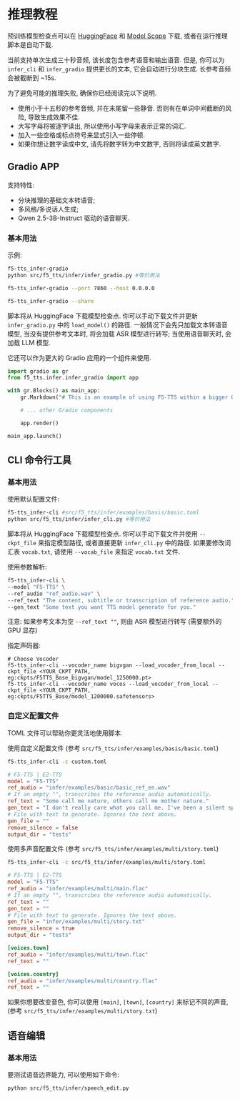# 推理教程

预训练模型检查点可以在 [HuggingFace](https://huggingface.co/SWivid/F5-TTS) 和 [Model Scope](https://www.modelscope.cn/models/SWivid/F5-TTS_Emilia-ZH-EN) 下载, 或者在运行推理脚本是自动下载.

当前支持单次生成三十秒音频, 该长度包含参考语音和输出语音.
但是, 你可以为 `infer_cli` 和 `infer_gradio` 提供更长的文本, 它会自动进行分块生成. 长参考音频会被截断到 ~15s.

为了避免可能的推理失败, 确保你已经阅读完以下说明.
- 使用小于十五秒的参考音频, 并在末尾留一些静音. 否则有在单词中间截断的风险, 导致生成效果不佳.
- 大写字母将被逐字读出, 所以使用小写字母来表示正常的词汇.
- 加入一些空格或标点符号来显式引入一些停顿.
- 如果你想让数字读成中文, 请先将数字转为中文数字, 否则将读成英文数字.

## Gradio APP

支持特性:
- 分块推理的基础文本转语音;
- 多风格/多说话人生成;
- Qwen 2.5-3B-Instruct 驱动的语音聊天.

### 基本用法

示例:
```bash
f5-tts_infer-gradio
python src/f5_tts/infer/infer_gradio.py #等价用法

f5-tts_infer-gradio --port 7860 --host 0.0.0.0

f5-tts_infer-gradio --share
```

脚本将从 HuggingFace 下载模型检查点.
你可以手动下载文件并更新 `infer_gradio.py` 中的 `load_model()` 的路径.
一般情况下会先只加载文本转语音模型, 当没有提供参考文本时, 将会加载 ASR 模型进行转写; 当使用语音聊天时, 会加载 LLM 模型.

它还可以作为更大的 Gradio 应用的一个组件来使用.

```python
import gradio as gr
from f5_tts.infer.infer_gradio import app

with gr.Blocks() as main_app:
    gr.Markdown("# This is an example of using F5-TTS within a bigger Gradio app")

    # ... other Gradio components

    app.render()

main_app.launch()
```

## CLI 命令行工具

### 基本用法

使用默认配置文件:
```bash
f5-tts_infer-cli #src/f5_tts/infer/examples/basis/basic.toml
python src/f5_tts/infer/infer_cli.py #等价用法
```

脚本将从 HuggingFace 下载模型检查点.
你可以手动下载文件并使用 `--ckpt_file` 来指定模型路径, 或者直接更新 `infer_cli.py` 中的路径.
如果要修改词汇表 `vocab.txt`, 请使用 `--vocab_file` 来指定 `vocab.txt` 文件.

使用参数解析:
```bash
f5-tts_infer-cli \
--model "F5-TTS" \
--ref_audio "ref_audio.wav" \
--ref_text "The content, subtitle or transcription of reference audio." \
--gen_text "Some text you want TTS model generate for you."
```

注意: 如果参考文本为空 `--ref_text ""`, 则由 ASR 模型进行转写 (需要额外的 GPU 显存)

指定声码器:
```
# Choose Vocoder
f5-tts_infer-cli --vocoder_name bigvgan --load_vocoder_from_local --ckpt_file <YOUR_CKPT_PATH, eg:ckpts/F5TTS_Base_bigvgan/model_1250000.pt>
f5-tts_infer-cli --vocoder_name vocos --load_vocoder_from_local --ckpt_file <YOUR_CKPT_PATH, eg:ckpts/F5TTS_Base/model_1200000.safetensors>
```

### 自定义配置文件

TOML 文件可以帮助你更灵活地使用脚本.

使用自定义配置文件 (参考 `src/f5_tts/infer/examples/basis/basic.toml`)
```bash
f5-tts_infer-cli -c custom.toml
```

```toml
# F5-TTS | E2-TTS
model = "F5-TTS"
ref_audio = "infer/examples/basic/basic_ref_en.wav"
# If an empty "", transcribes the reference audio automatically.
ref_text = "Some call me nature, others call me mother nature."
gen_text = "I don't really care what you call me. I've been a silent spectator, watching species evolve, empires rise and fall. But always remember, I am mighty and enduring."
# File with text to generate. Ignores the text above.
gen_file = ""
remove_silence = false
output_dir = "tests"
```

使用多声音配置文件 (参考 `src/f5_tts/infer/examples/multi/story.toml`)
```bash
f5-tts_infer-cli -c src/f5_tts/infer/examples/multi/story.toml
```

```toml
# F5-TTS | E2-TTS
model = "F5-TTS"
ref_audio = "infer/examples/multi/main.flac"
# If an empty "", transcribes the reference audio automatically.
ref_text = ""
gen_text = ""
# File with text to generate. Ignores the text above.
gen_file = "infer/examples/multi/story.txt"
remove_silence = true
output_dir = "tests"

[voices.town]
ref_audio = "infer/examples/multi/town.flac"
ref_text = ""

[voices.country]
ref_audio = "infer/examples/multi/country.flac"
ref_text = ""
```

如果你想要改变音色, 你可以使用 `[main]`, `[town]`, `[country]` 来标记不同的声音, (参考 `src/f5_tts/infer/examples/multi/story.txt`)

## 语音编辑

### 基本用法

要测试语音边界能力, 可以使用如下命令:

```bash
python src/f5_tts/infer/speech_edit.py
```
